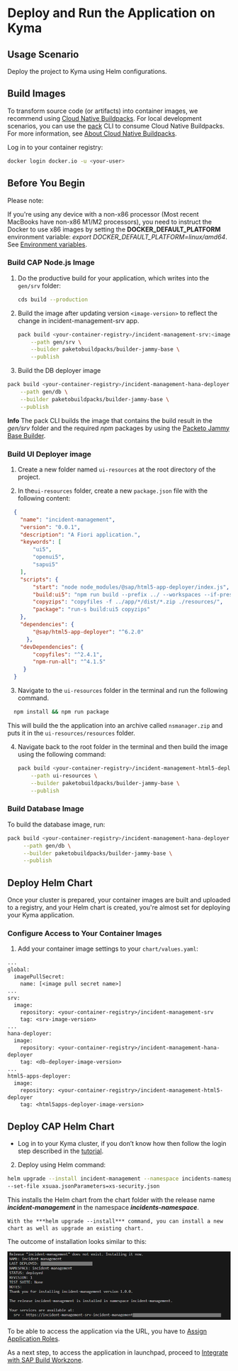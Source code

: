 # Deploy and Run the Application on Kyma

## Usage Scenario

Deploy the project to Kyma using Helm configurations.

## Build Images

To transform source code (or artifacts) into container images, we recommend using [Cloud Native Buildpacks](https://buildpacks.io/).
For local development scenarios, you can use the [pack](https://buildpacks.io/docs/tools/pack/) CLI to consume Cloud Native Buildpacks. 
For more information, see [About Cloud Native Buildpacks](https://cap.cloud.sap/docs/guides/deployment/deploy-to-kyma?impl-variant=node#about-cloud-native-buildpacks).

Log in to your container registry:

```sh
docker login docker.io -u <your-user>
```
## Before You Begin

Please note:

If you're using any device with a non-x86 processor (Most recent MacBooks have non-x86 M1/M2 processors), you need to instruct the Docker to use x86 images by setting the **DOCKER_DEFAULT_PLATFORM** environment variable: *export DOCKER_DEFAULT_PLATFORM=linux/amd64*.
See [Environment variables](https://docs.docker.com/engine/reference/commandline/cli/#environment-variables).

### Build CAP Node.js Image

1. Do the productive build for your application, which writes into the `gen/srv` folder:

    ```sh
    cds build --production
    ```

2. Build the image after updating version `<image-version>` to reflect the change in incident-management-srv app.

    ```sh
    pack build <your-container-registry>/incident-management-srv:<image-version> \
        --path gen/srv \
        --builder paketobuildpacks/builder-jammy-base \
        --publish
    ```

3. Build the DB deployer image

  ```sh
  pack build <your-container-registry>/incident-management-hana-deployer:<image-version> \
      --path gen/db \
      --builder paketobuildpacks/builder-jammy-base \
      --publish
  ```

**Info**
The pack CLI builds the image that contains the build result in the *gen/srv* folder and the required *npm* packages by using the [Packeto Jammy Base Builder](https://github.com/paketo-buildpacks/builder-jammy-base).

### Build UI Deployer image

1. Create a new folder named `ui-resources` at the root directory of the project.

2. In the`ui-resources` folder, create a new `package.json` file with the following content:

```json
  {
    "name": "incident-management",
    "version": "0.0.1",
    "description": "A Fiori application.",
    "keywords": [
        "ui5",
        "openui5",
        "sapui5"
    ],
    "scripts": {
        "start": "node node_modules/@sap/html5-app-deployer/index.js",
        "build:ui5": "npm run build --prefix ../ --workspaces --if-present",
        "copyzips": "copyfiles -f ../app/*/dist/*.zip ./resources/",
        "package": "run-s build:ui5 copyzips"
    },
    "dependencies": { 
        "@sap/html5-app-deployer": "^6.2.0" 
      },
    "devDependencies": {
        "copyfiles": "^2.4.1",
        "npm-run-all": "^4.1.5"
     }
  }

```

3. Navigate to the `ui-resources` folder in the terminal and run the following command.

```sh
  npm install && npm run package
```
This will build the the application into an archive called  `nsmanager.zip` and puts it in the `ui-resources/resources` folder.


4. Navigate back to the root folder in the terminal and then build the image using the following command:

    ```sh
    pack build <your-container-registry>/incident-management-html5-deployer:<image-version> \
        --path ui-resources \
        --builder paketobuildpacks/builder-jammy-base \
        --publish
    ```

### Build Database Image 

To build the database image, run:

```sh
pack build <your-container-registry>/incident-management-hana-deployer:<image-version> \
     --path gen/db \
     --builder paketobuildpacks/builder-jammy-base \
     --publish
```

## Deploy Helm Chart

Once your cluster is prepared, your container images are built and uploaded to a registry, and your Helm chart is created, you're almost set for deploying your Kyma application.

### Configure Access to Your Container Images

1. Add your container image settings to your `chart/values.yaml`:

```yaml{4,7,8,9,13,14,18,19,23,24}
...
global:
  imagePullSecret:
    name: [<image pull secret name>] 
...
srv:
  image:
    repository: <your-container-registry>/incident-management-srv
    tag: <srv-image-version>
...
hana-deployer:
  image:
    repository: <your-container-registry>/incident-management-hana-deployer
    tag: <db-deployer-image-version>
...
html5-apps-deployer:
  image:
    repository: <your-container-registry>/incident-management-html5-deployer
    tag: <html5apps-deployer-image-version>

```

## Deploy CAP Helm Chart

* Log in to your Kyma cluster, if you don’t know how then follow the login step described in the [tutorial](https://developers.sap.com/tutorials/deploy-to-kyma.html#50005bff-f490-4abf-813d-d18ad7672bfe).

2. Deploy using Helm command:

  ```sh
  helm upgrade --install incident-management --namespace incidents-namespace ./chart \
  --set-file xsuaa.jsonParameters=xs-security.json
  ```
This installs the Helm chart from the chart folder with the release name ***incident-management*** in the namespace ***incidents-namespace***.

```info
With the ***helm upgrade --install*** command, you can install a new chart as well as upgrade an existing chart.
```

The outcome of installation looks similar to this:

![deployed app](./images/deployedapp.png)

To be able to access the application via the URL, you have to [Assign Application Roles](https://developers.sap.com/tutorials/user-role-assignment.html).

As a next step, to access the application in launchpad, proceed to [Integrate with SAP Build Workzone](https://developers.sap.com/tutorials/integrate-with-work-zone.html).
